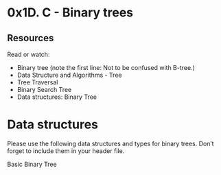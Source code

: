 # 0x1D. C - Binary trees
## Resources
Read or watch:

- Binary tree (note the first line: Not to be confused with B-tree.)
- Data Structure and Algorithms - Tree
- Tree Traversal
- Binary Search Tree
- Data structures: Binary Tree

# Data structures
Please use the following data structures and types for binary trees. Don’t forget to include them in your header file.


Basic Binary Tree

